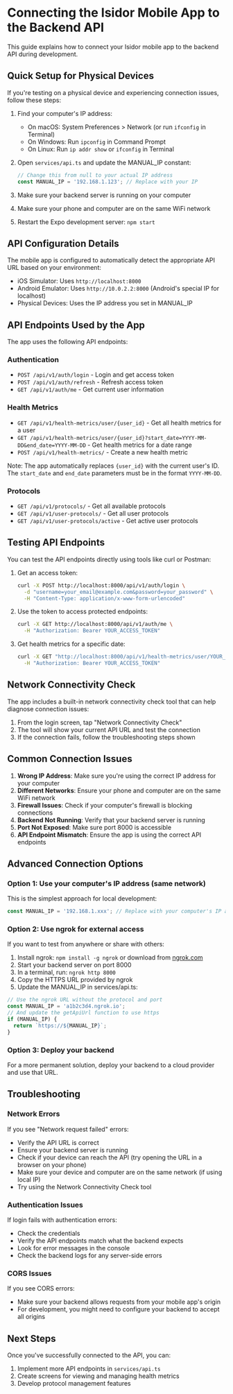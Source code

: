 # Connecting the Isidor Mobile App to the Backend API

This guide explains how to connect your Isidor mobile app to the backend API during development.

## Quick Setup for Physical Devices

If you're testing on a physical device and experiencing connection issues, follow these steps:

1. Find your computer's IP address:
   - On macOS: System Preferences > Network (or run `ifconfig` in Terminal)
   - On Windows: Run `ipconfig` in Command Prompt
   - On Linux: Run `ip addr show` or `ifconfig` in Terminal

2. Open `services/api.ts` and update the MANUAL_IP constant:
   ```typescript
   // Change this from null to your actual IP address
   const MANUAL_IP = '192.168.1.123'; // Replace with your IP
   ```

3. Make sure your backend server is running on your computer
4. Make sure your phone and computer are on the same WiFi network
5. Restart the Expo development server: `npm start`

## API Configuration Details

The mobile app is configured to automatically detect the appropriate API URL based on your environment:

- iOS Simulator: Uses `http://localhost:8000`
- Android Emulator: Uses `http://10.0.2.2:8000` (Android's special IP for localhost)
- Physical Devices: Uses the IP address you set in MANUAL_IP

## API Endpoints Used by the App

The app uses the following API endpoints:

### Authentication
- `POST /api/v1/auth/login` - Login and get access token
- `POST /api/v1/auth/refresh` - Refresh access token
- `GET /api/v1/auth/me` - Get current user information

### Health Metrics
- `GET /api/v1/health-metrics/user/{user_id}` - Get all health metrics for a user
- `GET /api/v1/health-metrics/user/{user_id}?start_date=YYYY-MM-DD&end_date=YYYY-MM-DD` - Get health metrics for a date range
- `POST /api/v1/health-metrics/` - Create a new health metric

Note: The app automatically replaces `{user_id}` with the current user's ID. The `start_date` and `end_date` parameters must be in the format `YYYY-MM-DD`.

### Protocols
- `GET /api/v1/protocols/` - Get all available protocols
- `GET /api/v1/user-protocols/` - Get all user protocols
- `GET /api/v1/user-protocols/active` - Get active user protocols

## Testing API Endpoints

You can test the API endpoints directly using tools like curl or Postman:

1. Get an access token:
   ```bash
   curl -X POST http://localhost:8000/api/v1/auth/login \
     -d "username=your_email@example.com&password=your_password" \
     -H "Content-Type: application/x-www-form-urlencoded"
   ```

2. Use the token to access protected endpoints:
   ```bash
   curl -X GET http://localhost:8000/api/v1/auth/me \
     -H "Authorization: Bearer YOUR_ACCESS_TOKEN"
   ```

3. Get health metrics for a specific date:
   ```bash
   curl -X GET "http://localhost:8000/api/v1/health-metrics/user/YOUR_USER_ID?start_date=2025-03-10&end_date=2025-03-10" \
     -H "Authorization: Bearer YOUR_ACCESS_TOKEN"
   ```

## Network Connectivity Check

The app includes a built-in network connectivity check tool that can help diagnose connection issues:

1. From the login screen, tap "Network Connectivity Check"
2. The tool will show your current API URL and test the connection
3. If the connection fails, follow the troubleshooting steps shown

## Common Connection Issues

1. **Wrong IP Address**: Make sure you're using the correct IP address for your computer
2. **Different Networks**: Ensure your phone and computer are on the same WiFi network
3. **Firewall Issues**: Check if your computer's firewall is blocking connections
4. **Backend Not Running**: Verify that your backend server is running
5. **Port Not Exposed**: Make sure port 8000 is accessible
6. **API Endpoint Mismatch**: Ensure the app is using the correct API endpoints

## Advanced Connection Options

### Option 1: Use your computer's IP address (same network)

This is the simplest approach for local development:

```typescript
const MANUAL_IP = '192.168.1.xxx'; // Replace with your computer's IP address
```

### Option 2: Use ngrok for external access

If you want to test from anywhere or share with others:

1. Install ngrok: `npm install -g ngrok` or download from [ngrok.com](https://ngrok.com/)
2. Start your backend server on port 8000
3. In a terminal, run: `ngrok http 8000`
4. Copy the HTTPS URL provided by ngrok
5. Update the MANUAL_IP in services/api.ts:

```typescript
// Use the ngrok URL without the protocol and port
const MANUAL_IP = 'a1b2c3d4.ngrok.io'; 
// And update the getApiUrl function to use https
if (MANUAL_IP) {
  return `https://${MANUAL_IP}`;
}
```

### Option 3: Deploy your backend

For a more permanent solution, deploy your backend to a cloud provider and use that URL.

## Troubleshooting

### Network Errors

If you see "Network request failed" errors:
- Verify the API URL is correct
- Ensure your backend server is running
- Check if your device can reach the API (try opening the URL in a browser on your phone)
- Make sure your device and computer are on the same network (if using local IP)
- Try using the Network Connectivity Check tool

### Authentication Issues

If login fails with authentication errors:
- Check the credentials
- Verify the API endpoints match what the backend expects
- Look for error messages in the console
- Check the backend logs for any server-side errors

### CORS Issues

If you see CORS errors:
- Make sure your backend allows requests from your mobile app's origin
- For development, you might need to configure your backend to accept all origins

## Next Steps

Once you've successfully connected to the API, you can:
1. Implement more API endpoints in `services/api.ts`
2. Create screens for viewing and managing health metrics
3. Develop protocol management features 